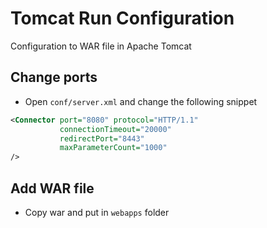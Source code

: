 # Tomcat Run Configuration

Configuration to WAR file in Apache Tomcat

## Change ports

- Open `conf/server.xml` and change the following snippet

```xml
<Connector port="8080" protocol="HTTP/1.1"
           connectionTimeout="20000"
           redirectPort="8443"
           maxParameterCount="1000"
/>
```

## Add WAR file

- Copy war and put in `webapps` folder
